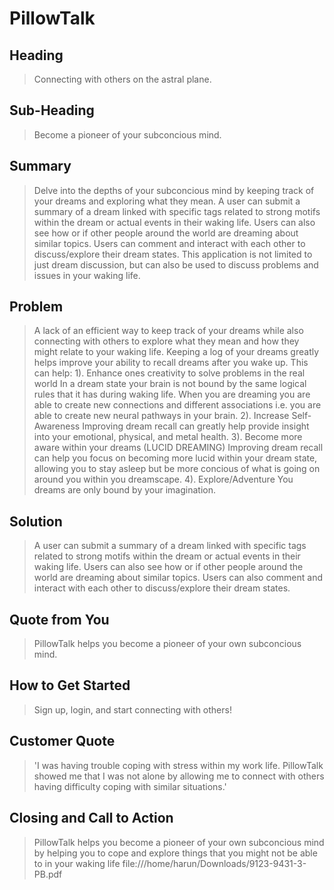 # PillowTalk #

<!-- 
> This material was originally posted [here](http://www.quora.com/What-is-Amazons-approach-to-product-development-and-product-management). It is reproduced here for posterities sake.

There is an approach called "working backwards" that is widely used at Amazon. They work backwards from the customer, rather than starting with an idea for a product and trying to bolt customers onto it. While working backwards can be applied to any specific product decision, using this approach is especially important when developing new products or features.

For new initiatives a product manager typically starts by writing an internal press release announcing the finished product. The target audience for the press release is the new/updated product's customers, which can be retail customers or internal users of a tool or technology. Internal press releases are centered around the customer problem, how current solutions (internal or external) fail, and how the new product will blow away existing solutions.

If the benefits listed don't sound very interesting or exciting to customers, then perhaps they're not (and shouldn't be built). Instead, the product manager should keep iterating on the press release until they've come up with benefits that actually sound like benefits. Iterating on a press release is a lot less expensive than iterating on the product itself (and quicker!).

If the press release is more than a page and a half, it is probably too long. Keep it simple. 3-4 sentences for most paragraphs. Cut out the fat. Don't make it into a spec. You can accompany the press release with a FAQ that answers all of the other business or execution questions so the press release can stay focused on what the customer gets. My rule of thumb is that if the press release is hard to write, then the product is probably going to suck. Keep working at it until the outline for each paragraph flows. 

Oh, and I also like to write press-releases in what I call "Oprah-speak" for mainstream consumer products. Imagine you're sitting on Oprah's couch and have just explained the product to her, and then you listen as she explains it to her audience. That's "Oprah-speak", not "Geek-speak".

Once the project moves into development, the press release can be used as a touchstone; a guiding light. The product team can ask themselves, "Are we building what is in the press release?" If they find they're spending time building things that aren't in the press release (overbuilding), they need to ask themselves why. This keeps product development focused on achieving the customer benefits and not building extraneous stuff that takes longer to build, takes resources to maintain, and doesn't provide real customer benefit (at least not enough to warrant inclusion in the press release).
 -->
 
## Heading ##
  > Connecting with others on the astral plane.

## Sub-Heading ##
  > Become a pioneer of your subconcious mind.

## Summary ##
  > Delve into the depths of your subconcious mind by keeping track of your dreams and exploring what they mean. A user can submit a summary of a dream linked with specific tags related to strong motifs within the dream or actual events in their waking life. Users can also see how or if other people around the world are dreaming about similar topics. Users can comment and interact with each other to discuss/explore their dream states. This application is not limited to just dream discussion, but can also be used to discuss problems and issues in your waking life. 

## Problem ##
  > A lack of an efficient way to keep track of your dreams while also connecting with others to explore what they mean and how they might relate to your waking life. 
  > Keeping a log of your dreams greatly helps improve your ability to recall dreams after you wake up. This can help:
  > 1). Enhance ones creativity to solve problems in the real world
  >     In a dream state your brain is not bound by the same logical rules that it has during waking life. When you are dreaming you are able to create new connections and different associations i.e.  you are able to create new neural pathways in your brain.
  > 2). Increase Self-Awareness
  >    Improving dream recall can greatly help provide insight into your emotional, physical, and metal health.
  > 3). Become more aware within your dreams (LUCID DREAMING)
  >     Improving dream recall can help you focus on becoming more lucid within your dream state, allowing you to stay asleep but be more concious of what is going on around you within you dreamscape. 
  > 4). Explore/Adventure
  >     You dreams are only bound by your imagination.

## Solution ##
  > A user can submit a summary of a dream linked with specific tags related to strong motifs within the dream or actual events in their waking life. Users can also see how or if other people around the world are dreaming about similar topics. Users can also comment and interact with each other to discuss/explore their dream states.

## Quote from You ##
  > PillowTalk helps you become a pioneer of your own subconcious mind.

## How to Get Started ##
  > Sign up, login, and start connecting with others!

## Customer Quote ##
  > 'I was having trouble coping with stress within my work life. PillowTalk showed me that I was not alone by allowing me to connect with others having difficulty coping with similar situations.'

## Closing and Call to Action ##
  > PillowTalk helps you become a pioneer of your own subconcious mind by helping you to cope and explore things that you might not be able to in your waking life
  > file:///home/harun/Downloads/9123-9431-3-PB.pdf
